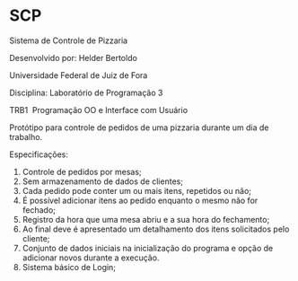 # SCP
Sistema de Controle de Pizzaria

Desenvolvido por: Helder Bertoldo

Universidade Federal de Juiz de Fora

Disciplina: Laboratório de Programação 3

TRB1 ­ Programação OO e Interface com Usuário

 
Protótipo para  controle de pedidos de uma pizzaria durante um dia de trabalho. 

Especificações:
 
1. Controle de pedidos por mesas; 
2. Sem armazenamento de dados de clientes; 
3. Cada pedido pode conter um ou mais itens, repetidos ou não; 
4. É possível adicionar itens ao pedido enquanto o mesmo não for fechado; 
5. Registro da hora que uma mesa abriu e a sua hora do fechamento; 
6. Ao final deve é apresentado um detalhamento dos itens solicitados pelo cliente;
7. Conjunto de dados iniciais na inicialização do programa e opção de adicionar novos durante a execução. 
8. Sistema básico de Login;
 
